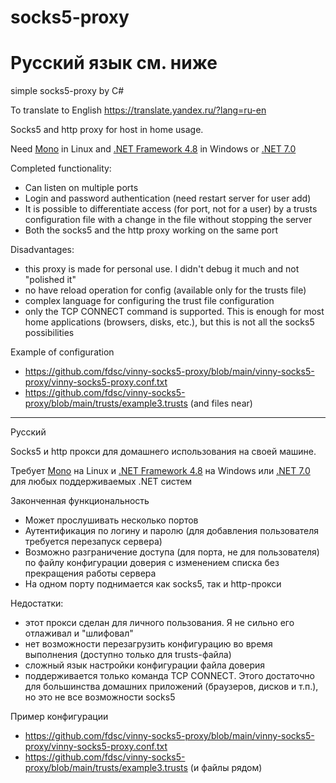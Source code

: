 # socks5-proxy
# Русский язык см. ниже
simple socks5-proxy by C#

To translate to English
https://translate.yandex.ru/?lang=ru-en

Socks5 and http proxy for host in home usage.

Need [Mono](https://www.mono-project.com/) in Linux and [.NET Framework 4.8](https://dotnet.microsoft.com/en-us/download/dotnet-framework) in Windows or [.NET 7.0](https://dotnet.microsoft.com/download)

Completed functionality:
* Can listen on multiple ports
* Login and password authentication (need restart server for user add)
* It is possible to differentiate access (for port, not for a user) by a trusts configuration file with a change in the file without stopping the server
* Both the socks5 and the http proxy working on the same port

Disadvantages:
* this proxy is made for personal use. I didn't debug it much and not "polished it"
* no have reload operation for config (available only for the trusts file)
* complex language for configuring the trust file configuration
* only the TCP CONNECT command is supported. This is enough for most home applications (browsers, disks, etc.), but this is not all the socks5 possibilities


Example of configuration
* https://github.com/fdsc/vinny-socks5-proxy/blob/main/vinny-socks5-proxy/vinny-socks5-proxy.conf.txt
* https://github.com/fdsc/vinny-socks5-proxy/blob/main/trusts/example3.trusts (and files near)


---------------
Русский

Socks5 и http прокси для домашнего использования на своей машине.

Требует [Mono](https://www.mono-project.com/) на Linux и [.NET Framework 4.8](https://dotnet.microsoft.com/en-us/download/dotnet-framework) на Windows или [.NET 7.0](https://dotnet.microsoft.com/download) для любых поддерживаемых .NET систем

Законченная функциональность
* Может прослушивать несколько портов
* Аутентификация по логину и паролю (для добавления пользователя требуется перезапуск сервера)
* Возможно разграничение доступа (для порта, не для пользователя) по файлу конфигурации доверия с изменением списка без прекращения работы сервера 
* На одном порту поднимается как socks5, так и http-прокси

Недостатки:
* этот прокси сделан для личного пользования. Я не сильно его отлаживал и "шлифовал"
* нет возможности перезагрузить конфигурацию во время выполнения (доступно только для trusts-файла)
* сложный язык настройки конфигурации файла доверия
* поддерживается только команда TCP CONNECT. Этого достаточно для большинства домашних приложений (браузеров, дисков и т.п.), но это не все возможности socks5


Пример конфигурации
* https://github.com/fdsc/vinny-socks5-proxy/blob/main/vinny-socks5-proxy/vinny-socks5-proxy.conf.txt
* https://github.com/fdsc/vinny-socks5-proxy/blob/main/trusts/example3.trusts (и файлы рядом)
